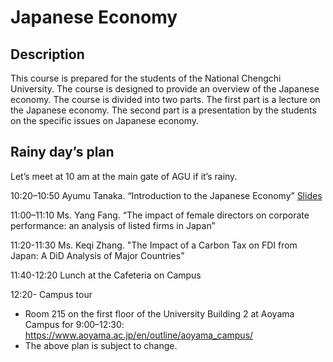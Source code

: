 # Japanese Economy

## Description

This course is prepared for the students of the National Chengchi University. The course is designed to provide an overview of the Japanese economy. The course is divided into two parts. The first part is a lecture on the Japanese economy. The second part is a presentation by the students on the specific issues on Japanese economy.


## Rainy day’s plan

Let’s meet at 10 am at the main gate of AGU if it’s rainy.

10:20–10:50
Ayumu Tanaka. “Introduction to the Japanese Economy” [Slides](Slides/02_Japanese_Economy_slides.pdf)

11:00–11:10
Ms. Yang Fang. “The impact of female directors on corporate performance: an analysis of listed firms in Japan”

11:20-11:30
Ms. Keqi Zhang. "The Impact of a Carbon Tax on FDI from Japan: A DiD Analysis of Major Countries”

11:40-12:20
Lunch at the Cafeteria on Campus

12:20-
Campus tour

- Room 215 on the first floor of the University Building 2 at Aoyama Campus for 9:00–12:30:
<https://www.aoyama.ac.jp/en/outline/aoyama_campus/>
- The above plan is subject to change.


